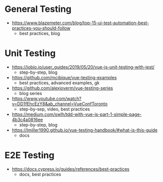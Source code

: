 # General Testing
- https://www.blazemeter.com/blog/top-15-ui-test-automation-best-practices-you-should-follow
    - best practices, blog
    
# Unit Testing
- https://iobio.io/user_guides/2019/05/20/vue-js-unit-testing-with-jest/
    - step-by-step, blog
- https://github.com/mcibique/vue-testing-examples
    - best practices, advanced examples, gk
- https://github.com/alexjoverm/vue-testing-series
    - blog series
- https://www.youtube.com/watch?v=DD1fEhcEzY8&ab_channel=VueConfToronto
    - step-by-sep, video, best practices
- https://medium.com/swlh/tdd-with-vue-js-part-1-simple-page-4b3c4a0816ee
    - step-by-step, blog
- https://lmiller1990.github.io/vue-testing-handbook/#what-is-this-guide
    - docs

# E2E Testing
- https://docs.cypress.io/guides/references/best-practices
    - docs, best practices
